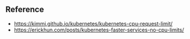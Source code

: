 ## Reference
- <https://kimmj.github.io/kubernetes/kubernetes-cpu-request-limit/>
- <https://erickhun.com/posts/kubernetes-faster-services-no-cpu-limits/>